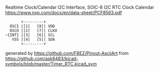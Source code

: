 Realtime Clock/Calendar I2C Interface, SOIC-8
I2C RTC Clock Calendar
https://www.nxp.com/docs/en/data-sheet/PCF8563.pdf


	       +---------+
	  OSCI |[1]   [8]| VDD
	  OSCO |[2]   [7]| CLKO
	~{INT} |[3]   [6]| SCL
	   VSS |[4]   [5]| SDA
	       +---------+


generated by https://github.com/FBEZ/Pinout-AsciiArt from https://github.com/ask6483/kicad-symbols/blob/master/Timer_RTC.kicad_sym